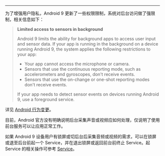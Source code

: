 <Title>为什么 Android 9 应用锁屏或切后台后采集音视频无效？</Title>



---

为了增强用户隐私，Android 9 更新了一些权限限制，系统对后台访问做了强限制，相关信息如下：

> **Limited access to sensors in background**
>
> Android 9 limits the ability for background apps to access user input and sensor data. If your app is running in the background on a device running Android 9, the system applies the following restrictions to your app:
> - Your app cannot access the microphone or camera.
> - Sensors that use the continuous reporting mode, such as accelerometers and gyroscopes, don't receive events.
> - Sensors that use the on-change or one-shot reporting modes don't receive events.
>
> If your app needs to detect sensor events on devices running Android 9, use a foreground service.

详见 [Android 行为变更](https://developer.android.com/about/versions/pie/android-9.0-changes-all#privacy-changes-all)。


目前，Android 官方没有明确说明后台采集声音或视频应如何处理，仅说明了使用前台服务可以让应用正常工作。

如果 Android 9 设备用户有锁屏或切后台后采集音频或视频的需求，可以在锁屏或退至后台前起一个 Service，并在退出锁屏或返回前台前终止 Service。起 Service 的相关操作可参考 [Service](https://developer.android.com/reference/android/app/Service)。
